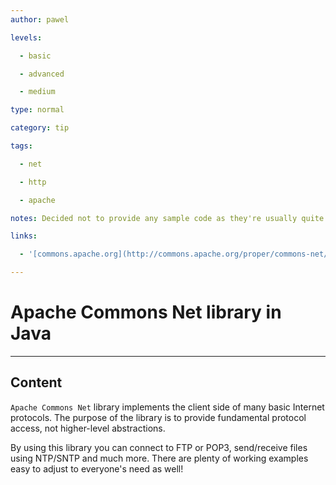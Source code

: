 ```yaml
---
author: pawel

levels:

  - basic

  - advanced

  - medium

type: normal

category: tip

tags:

  - net

  - http

  - apache

notes: Decided not to provide any sample code as they're usually quite long

links:

  - '[commons.apache.org](http://commons.apache.org/proper/commons-net/){website}'

---
```


# Apache Commons Net library in Java

---

## Content

`Apache Commons Net` library implements the client side of many basic Internet protocols. The purpose of the library is to provide fundamental protocol access, not higher-level abstractions.

By using this library you can connect to FTP or POP3, send/receive files using NTP/SNTP and much more. There are plenty of working examples easy to adjust to everyone's need as well!
